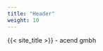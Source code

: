 ```yaml
---
title: "Header"
weight: 10
---
```


<!-- markdownlint-disable MD033 -->
<div class="pdf-header">
<p>{{< site_title >}} - acend gmbh</p>
</div>
<!-- markdownlint-enable MD033 -->
